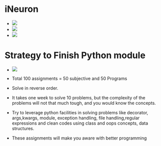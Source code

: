 

# iNeuron
- ![](https://img.shields.io/badge/Code-Python3.9-informational?style=flat&logo=<LOGO_NAME>&logoColor=white&color=2bbc8a)
- ![](https://img.shields.io/badge/Assignment-iNeuron-informational?style=flat&logo=<LOGO_NAME>&logoColor=silver&color=orange)
- ![](https://img.shields.io/badge/Tool-Visual_Studio-informational?style=flat&logo=data:image/svg%410bxml;base64,<BASE64_DATA>)

# Strategy to Finish Python module
- ![](https://img.shields.io/badge/Code-Python3.10-informational?style=flat&logo=<LOGO_NAME>&logoColor=white&color=magenta)

- Total 100 assignments = 50 subjective and 50 Programs
- Solve in reverse order.
- It takes one week to solve 10 problems, but the complexity of the problems will not that much tough, and you would know the concepts.
- Try to leverage python facilities in solving problems like decorator, args,kwargs, module, exception handling, file handling,regular expressions and clean codes using class and oops concepts, data structures.
- These assignments will make you aware with better programming 
